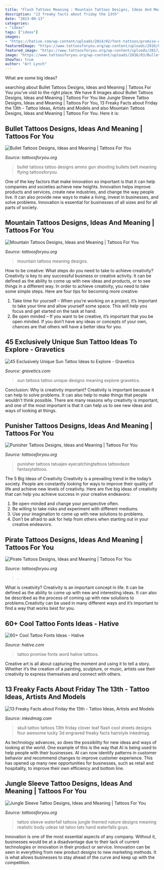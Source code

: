 ```yaml
---
title: "Flash Tattoos Meaning : Mountain Tattoos Designs, Ideas And Meaning"
description: "13 freaky facts about friday the 13th"
date: "2023-09-13"
categories:
- "ideas"
tags: ["ideas"]
images:
- "https://hative.com/wp-content/uploads/2014/02/font-tattoos/promise-word-tattoo-idea-13.jpg"
featuredImage: "https://www.tattoosforyou.org/wp-content/uploads/2016/03/Bullet-Tattoos-Images.jpg"
featured_image: "https://www.tattoosforyou.org/wp-content/uploads/2017/10/Jungle-Themed-Tattoo-Sleeve.jpg"
image: "https://www.tattoosforyou.org/wp-content/uploads/2016/03/Bullet-Tattoos-Images.jpg"
ShowToc: true
author: "Art Lynch"
---
```



What are some big ideas?
 

	

		
searching about Bullet Tattoos Designs, Ideas and Meaning | Tattoos For You you've visit to the right place. We have 8 Images about Bullet Tattoos Designs, Ideas and Meaning | Tattoos For You like Jungle Sleeve Tattoo Designs, Ideas and Meaning | Tattoos For You, 13 Freaky Facts about Friday the 13th - Tattoo Ideas, Artists and Models and also Mountain Tattoos Designs, Ideas and Meaning | Tattoos For You. Here it is:
		
    
## Bullet Tattoos Designs, Ideas And Meaning | Tattoos For You

<img loading=lazy src="https://www.tattoosforyou.org/wp-content/uploads/2016/03/Bullet-Tattoos-Images.jpg" onerror="this.onerror=null;this.src='https://tse1.mm.bing.net/th?id=OIP.e7uGnuqLUI2OKpKT9i9bKgAAAA&amp;pid=15.1';" alt="Bullet Tattoos Designs, Ideas and Meaning | Tattoos For You">

_Source: tattoosforyou.org_

>bullet tattoos tattoo designs ammo gun shooting bullets belt meaning flying tattoosforyou. 

	

One of the key factors that make innovation so important is that it can help companies and societies achieve new heights. Innovation helps improve products and services, create new industries, and change the way people live. It can also provide new ways to make a living, invest in businesses, and solve problems. Innovation is essential for businesses of all sizes and for all parts of society.

    
## Mountain Tattoos Designs, Ideas And Meaning | Tattoos For You

<img loading=lazy src="https://www.tattoosforyou.org/wp-content/uploads/2016/05/Mountain-Tattoos.jpg" onerror="this.onerror=null;this.src='https://tse2.mm.bing.net/th?id=OIP.cVexk71zmSXMzuauNEnTeQHaLH&amp;pid=15.1';" alt="Mountain Tattoos Designs, Ideas and Meaning | Tattoos For You">

_Source: tattoosforyou.org_

>mountain tattoos meaning designs. 

	

How to be creative: What steps do you need to take to achieve creativity?
Creativity is key to any successful business or creative activity. It can be defined as the ability to come up with new ideas and products, or to see things in a different way. In order to achieve creativity, you need to take some simple steps. Here are four tips for becoming more creative: 
1) Take time for yourself – When you’re working on a project, it’s important to take your time and allow yourself some space. This will help you focus and get started on the task at hand. 
2) Be open minded – If you want to be creative, it’s important that you be open minded. If you don’t have any ideas or concepts of your own, chances are that others will have a better idea for you.

    
## 45 Exclusively Unique Sun Tattoo Ideas To Explore - Gravetics

<img loading=lazy src="https://www.gravetics.com/wp-content/uploads/2017/05/minimaltattoo-smalltattoo-handpoked-suntattoo-handpokers.jpg" onerror="this.onerror=null;this.src='https://tse4.mm.bing.net/th?id=OIP.lrsOAcqeY9XXjwGOo5rs-AHaHa&amp;pid=15.1';" alt="45 Exclusively Unique Sun Tattoo Ideas to Explore - Gravetics">

_Source: gravetics.com_

>sun tattoos tattoo unique designs meaning explore gravetics. 

	

Conclusion: Why is creativity important?
Creativity is important because it can help to solve problems. It can also help to make things that people wouldn't think possible. There are many reasons why creativity is important, and one of the most important is that it can help us to see new ideas and ways of looking at things.

    
## Punisher Tattoos Designs, Ideas And Meaning | Tattoos For You

<img loading=lazy src="https://www.tattoosforyou.org/wp-content/uploads/2016/03/Punisher-Tattoos.jpg" onerror="this.onerror=null;this.src='https://tse2.mm.bing.net/th?id=OIP.g_-0gocFSY3f5nkpJ6UQGwHaJ4&amp;pid=15.1';" alt="Punisher Tattoos Designs, Ideas and Meaning | Tattoos For You">

_Source: tattoosforyou.org_

>punisher tattoos tatuajes eyecatchingtattoos tattoodaze fantasytattoos. 

	

The 5 Big Ideas of Creativity
Creativity is a prevailing trend in the today’s society. People are constantly looking for ways to improve their quality of life and achieve new levels of creativity. Here are five big ideas of creativity that can help you achieve success in your creative endeavors: 
1. Be open-minded and change your perspective often.
2. Be willing to take risks and experiment with different mediums.
3. Use your imagination to come up with new solutions to problems.
4. Don’t be afraid to ask for help from others when starting out in your creative endeavors.

    
## Pirate Tattoos Designs, Ideas And Meaning | Tattoos For You

<img loading=lazy src="https://www.tattoosforyou.org/wp-content/uploads/2013/11/Pirate-Ship-Tattoos-767x1024.jpg" onerror="this.onerror=null;this.src='https://tse4.mm.bing.net/th?id=OIP.jDOeXZTPRBjycrnFXi-TKAHaJ4&amp;pid=15.1';" alt="Pirate Tattoos Designs, Ideas and Meaning | Tattoos For You">

_Source: tattoosforyou.org_

>. 

	

What is creativity?
Creativity is an important concept in life. It can be defined as the ability to come up with new and interesting ideas. It can also be described as the process of coming up with new solutions to problems.Creativity can be used in many different ways and it’s important to find a way that works best for you.

    
## 60+ Cool Tattoo Fonts Ideas - Hative

<img loading=lazy src="https://hative.com/wp-content/uploads/2014/02/font-tattoos/promise-word-tattoo-idea-13.jpg" onerror="this.onerror=null;this.src='https://tse3.mm.bing.net/th?id=OIP.VZtPGUvXQCzEU1hE8otduQHaE8&amp;pid=15.1';" alt="60+ Cool Tattoo Fonts Ideas - Hative">

_Source: hative.com_

>tattoo promise fonts word hative tattoos. 

	

Creative art is all about capturing the moment and using it to tell a story. Whether it’s the creation of a painting, sculpture, or music, artists use their creativity to express themselves and connect with others.

    
## 13 Freaky Facts About Friday The 13th - Tattoo Ideas, Artists And Models

<img loading=lazy src="https://www.inkedmag.com/.image/t_share/MTU5MDMyMDQ2NTEyMDU2MDg4/skull.jpg" onerror="this.onerror=null;this.src='https://tse2.mm.bing.net/th?id=OIP.d0NRM-6kyU4sxKyLNSJNOgHaKQ&amp;pid=15.1';" alt="13 Freaky Facts about Friday the 13th - Tattoo Ideas, Artists and Models">

_Source: inkedmag.com_

>skull tattoo tattoos 13th friday clover leaf flash cool sheets designs four awesome lucky 3d engraved freaky facts hairstyle inkedmag. 

	

As technology advances, so does the possibility for new ideas and ways of looking at the world. One example of this is the way that AI is being used to help people with their businesses. AI can now identify patterns in customer behavior and recommend changes to improve customer experience. This has opened up many new opportunities for businesses, such as retail and hospitality, to improve their own efficiency and bottom line.

    
## Jungle Sleeve Tattoo Designs, Ideas And Meaning | Tattoos For You

<img loading=lazy src="https://www.tattoosforyou.org/wp-content/uploads/2017/10/Jungle-Themed-Tattoo-Sleeve.jpg" onerror="this.onerror=null;this.src='https://tse3.mm.bing.net/th?id=OIP.B8ZBxRaP4hjqYgMSmRmItQAAAA&amp;pid=15.1';" alt="Jungle Sleeve Tattoo Designs, Ideas and Meaning | Tattoos For You">

_Source: tattoosforyou.org_

>tattoo sleeve waterfall tattoos jungle themed nature designs meaning realistic body udeas tat tatoo tats hand waterfalls guys. 

	

Innovation is one of the most essential aspects of any company. Without it, businesses would be at a disadvantage due to their lack of current technologies or innovation in their product or service. Innovation can be seen in everything from new product designs to new marketing methods. It is what allows businesses to stay ahead of the curve and keep up with the competition.

